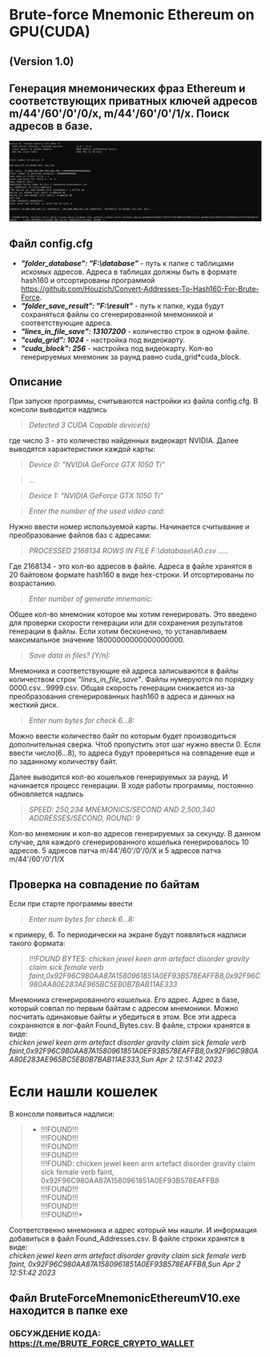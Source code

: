 # Brute-force Mnemonic Ethereum on GPU(CUDA)
## (Version 1.0)
## Генерация мнемонических фраз Ethereum и соответствующих приватных ключей адресов m/44'/60'/0'/0/x, m/44'/60'/0'/1/x. Поиск адресов в базе.
![](image/Screenshot_1.png)

## Файл config.cfg
* ***"folder_database": "F:\\database"***  - путь к папке с таблицами искомых адресов. Адреса в таблицах должны быть в формате hash160 и отсортированы программой https://github.com/Houzich/Convert-Addresses-To-Hash160-For-Brute-Force.
* ***"folder_save_result": "F:\\result"*** - путь к папке, куда будут сохраняться файлы со сгенерированной мнемоникой и соответствующие адреса.
* ***"lines_in_file_save": 13107200*** - количество строк в одном файле.
* ***"cuda_grid": 1024*** - настройка под видеокарту.
* ***"cuda_block": 256*** - настройка под видеокарту.
Кол-во генерируемых мнемоник за раунд равно cuda_grid*cuda_block.


## Описание
При запуске программы, считываются настройки из файла config.cfg.
В консоли выводится надпись
> *Detected 3 CUDA Capable device(s)*

где число 3  - это количество найденных видеокарт NVIDIA.
Далее выводятся характеристики каждой карты:
> *Device 0: "NVIDIA GeForce GTX 1050 Ti"*

> *...*

> *Device 1: "NVIDIA GeForce GTX 1050 Ti"*

> *Enter the number of the used video card:*

Нужно ввести номер используемой карты.
Начинается считывание и преобразование файлов баз с адресами:
> *PROCESSED 2168134 ROWS IN FILE F:\\database\A0.csv*
> *.....*

Где 2168134 - это кол-во адресов в файле. Адреса в файле хранятся в 20 байтовом формате hash160 в виде hex-строки. И отсортированы по возрастанию.

> *Enter number of generate mnemonic:*

Общее кол-во мнемоник которое мы хотим генерировать. Это введено для проверки скорости генерации или для сохранения результатов генерации в файлы. Если хотим бесконечно, то устанавливаем максимальное значение 18000000000000000000.

> *Save data in files? [Y/n]:*

Мнемоника и соответствующие ей адреса записываются в файлы количеством строк *"lines_in_file_save"*. Файлы нумеруются по порядку 0000.csv...9999.csv. Общая скорость генерации снижается из-за преобразования сгенерированных hash160 в адреса и данных на жесткий диск. 

> *Enter num bytes for check 6...8:*

Можно ввести количество байт по которым будет производиться дополнительная сверка. Чтоб пропустить этот шаг нужно ввести 0.
Если ввести число(6...8), то адреса будут проверяться на совпадение еще и по заданному количеству байт.

Далее выводится кол-во кошельков генерируемых за раунд. И начинается процесс генерации.
В ходе работы программы, постоянно обновляется надпись

> *SPEED: 250,234 MNEMONICS/SECOND AND 2,500,340 ADDRESSES/SECOND, ROUND: 9*

Кол-во мнемоник и кол-во адресов генерируемых за секунду. В данном случае, для каждого сгенерированного кошелька генерировалось 10 адресов. 5 адресов патча m/44'/60'/0'/0/X и 5 адресов патча m/44'/60'/0'/1/X

## Проверка на совпадение по байтам
Если при старте программы ввести
> *Enter num bytes for check 6...8:*

к примеру, 6. То периодически на экране будут появляться надписи такого формата:
> *!!!FOUND BYTES: chicken jewel keen arm artefact disorder gravity claim sick female verb faint,0x92F96C980AA87A1580961851A0EF93B578EAFFB8,0x92F96C980AA80E283AE965BC5EB0B7BAB11AE333*

Мнемоника сгенерированного кошелька. Его адрес. Адрес в базе, который совпал по первым байтам с адресом мнемоники. Можно посчитать одинаковые байты и убедиться в этом.
Все эти адреса сохраняются в лог-файл Found_Bytes.csv.
В файле, строки хранятся в виде:</br>
*chicken jewel keen arm artefact disorder gravity claim sick female verb faint,0x92F96C980AA87A1580961851A0EF93B578EAFFB8,0x92F96C980AA80E283AE965BC5EB0B7BAB11AE333,Sun Apr  2 12:51:42 2023*

# Если нашли кошелек
В консоли появиться надписи:
> * !!!FOUND!!!</br>
!!!FOUND!!!</br>
!!!FOUND!!!</br>
!!!FOUND!!!</br>
!!!FOUND: chicken jewel keen arm artefact disorder gravity claim sick female verb faint, 0x92F96C980AA87A1580961851A0EF93B578EAFFB8</br>
!!!FOUND!!!</br>
!!!FOUND!!!</br>
!!!FOUND!!!</br>
!!!FOUND!!!*

Соответственно мнемоника и адрес который мы нашли. И информация добавиться в файл Found_Addresses.csv.
В файле строки хранятся в виде:</br>
*chicken jewel keen arm artefact disorder gravity claim sick female verb faint, 0x92F96C980AA87A1580961851A0EF93B578EAFFB8,Sun Apr  2 12:51:42 2023*

## Файл BruteForceMnemonicEthereumV10.exe находится в папке exe



### ОБСУЖДЕНИЕ КОДА: https://t.me/BRUTE_FORCE_CRYPTO_WALLET
